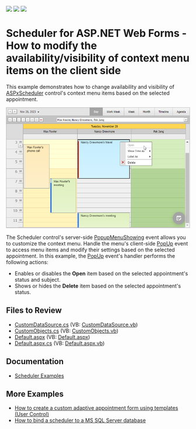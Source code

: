 <!-- default badges list -->
![](https://img.shields.io/endpoint?url=https://codecentral.devexpress.com/api/v1/VersionRange/128547506/13.1.8%2B)
[![](https://img.shields.io/badge/Open_in_DevExpress_Support_Center-FF7200?style=flat-square&logo=DevExpress&logoColor=white)](https://supportcenter.devexpress.com/ticket/details/E5185)
[![](https://img.shields.io/badge/📖_How_to_use_DevExpress_Examples-e9f6fc?style=flat-square)](https://docs.devexpress.com/GeneralInformation/403183)
<!-- default badges end -->
# Scheduler for ASP.NET Web Forms - How to modify the availability/visibility of context menu items on the client side

This example demonstrates how to change availability and visibility of [ASPxScheduler](https://docs.devexpress.com/AspNet/3685/components/scheduler) control's context menu items based on the selected appointment.

![Modify Contect Menu Items in Scheduler](result.png)

The Scheduler control's server-side [PopupMenuShowing](https://docs.devexpress.com/AspNet/DevExpress.Web.ASPxScheduler.ASPxScheduler.PopupMenuShowing) event allows you to customize the context menu. Handle the menu's client-side [PopUp](https://docs.devexpress.com/AspNet/DevExpress.Web.MenuClientSideEvents.PopUp) event to access menu items and modify their settings based on the selected appointment. In this example, the [PopUp](https://docs.devexpress.com/AspNet/DevExpress.Web.MenuClientSideEvents.PopUp) event's handler performs the following actions:

* Enables or disables the **Open** item based on the selected appointment's status and subject.
* Shows or hides the **Delete** item based on the selected appointment's status.

## Files to Review

* [CustomDataSource.cs](./CS/WebSite/CustomDataSource.cs) (VB: [CustomDataSource.vb](./VB/WebSite/CustomDataSource.vb))
* [CustomObjects.cs](./CS/WebSite/CustomObjects.cs) (VB: [CustomObjects.vb](./VB/WebSite/CustomObjects.vb))
* [Default.aspx](./CS/WebSite/Default.aspx) (VB: [Default.aspx](./VB/WebSite/Default.aspx))
* [Default.aspx.cs](./CS/WebSite/Default.aspx.cs) (VB: [Default.aspx.vb](./VB/WebSite/Default.aspx.vb))

## Documentation

- [Scheduler Examples](https://docs.devexpress.com/AspNet/3800/components/scheduler/examples)

## More Examples

- [How to create a custom adaptive appointment form using templates (User Control)](https://github.com/DevExpress-Examples/asp-net-web-forms-scheduler-custom-adaptive-form-using-templates)
- [How to bind a scheduler to a MS SQL Server database](https://github.com/DevExpress-Examples/asp-net-web-forms-scheduler-bind-to-sql)
